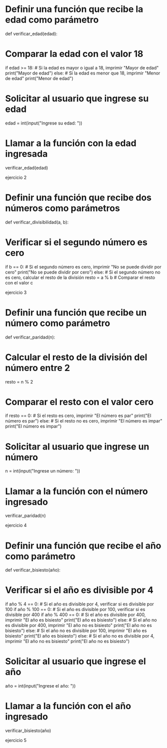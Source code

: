 # Definir una función que recibe la edad como parámetro
def verificar_edad(edad):
  # Comparar la edad con el valor 18
  if edad >= 18:
    # Si la edad es mayor o igual a 18, imprimir "Mayor de edad"
    print("Mayor de edad")
  else:
    # Si la edad es menor que 18, imprimir "Menor de edad"
    print("Menor de edad")

# Solicitar al usuario que ingrese su edad
edad = int(input("Ingrese su edad: "))

# Llamar a la función con la edad ingresada
verificar_edad(edad)




ejercicio 2

# Definir una función que recibe dos números como parámetros
def verificar_divisibilidad(a, b):
  # Verificar si el segundo número es cero
  if b == 0:
    # Si el segundo número es cero, imprimir "No se puede dividir por cero"
    print("No se puede dividir por cero")
  else:
    # Si el segundo número no es cero, calcular el resto de la división
    resto = a % b
    # Comparar el resto con el valor c



 ejercicio 3


# Definir una función que recibe un número como parámetro
def verificar_paridad(n):
  # Calcular el resto de la división del número entre 2
  resto = n % 2
  # Comparar el resto con el valor cero
  if resto == 0:
    # Si el resto es cero, imprimir "El número es par"
    print("El número es par")
  else:
    # Si el resto no es cero, imprimir "El número es impar"
    print("El número es impar")

# Solicitar al usuario que ingrese un número
n = int(input("Ingrese un número: "))

# Llamar a la función con el número ingresado
verificar_paridad(n)


ejercicio 4


# Definir una función que recibe el año como parámetro
def verificar_bisiesto(año):
  # Verificar si el año es divisible por 4
  if año % 4 == 0:
    # Si el año es divisible por 4, verificar si es divisible por 100
    if año % 100 == 0:
      # Si el año es divisible por 100, verificar si es divisible por 400
      if año % 400 == 0:
        # Si el año es divisible por 400, imprimir "El año es bisiesto"
        print("El año es bisiesto")
      else:
        # Si el año no es divisible por 400, imprimir "El año no es bisiesto"
        print("El año no es bisiesto")
    else:
      # Si el año no es divisible por 100, imprimir "El año es bisiesto"
      print("El año es bisiesto")
  else:
    # Si el año no es divisible por 4, imprimir "El año no es bisiesto"
    print("El año no es bisiesto")

# Solicitar al usuario que ingrese el año
año = int(input("Ingrese el año: "))

# Llamar a la función con el año ingresado
verificar_bisiesto(año)


 ejercicio 5 







